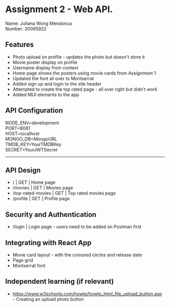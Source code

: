 # Assignment 2 - Web API.

Name: Juliana Wong Mendonca  
Number: 20095922

## Features

 + Photo upload on profile - updates the photo but doesn't store it
 + Movie poster display on profile
 + Username display from context
 + Home page shows the posters using movie cards from Assignment 1
 + Updated the font all over to Montserrat
 + Added sign up and login to the site header
 + Attempted to create the top rated page - all over right but didn't work
 + Added MUI elements to the app

## API Configuration


NODE_ENV=development  
PORT=8081  
HOST=localhost  
MONGO_DB=MongoURL  
TMDB_KEY=YourTMDBKey  
SECRET=YourJWTSecret  
______________________

## API Design


- / | GET | Home page
- /movies | GET | Movies page
- /top-rated-movies | GET | Top rated movies page
- /profile | GET | Profile page


## Security and Authentication

- /login | Login page - users need to be added on Postman first

## Integrating with React App

- Movie card layout - with the coloured circles and release date
- Page grid
- Montserrat font

## Independent learning (if relevant)

- https://www.w3schools.com/howto/howto_html_file_upload_button.asp - Creating an upload photo button 


